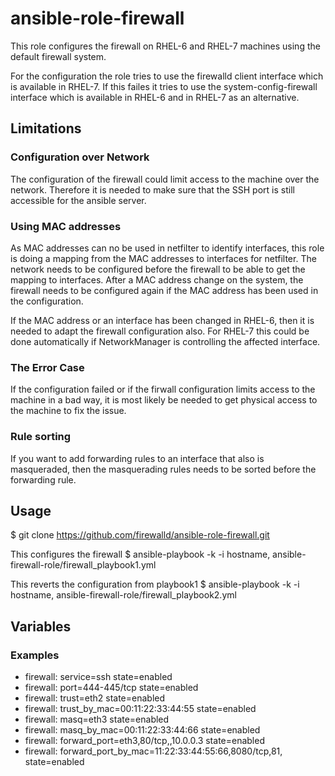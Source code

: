 ansible-role-firewall
=====================

This role configures the firewall on RHEL-6 and RHEL-7 machines using the
default firewall system.

For the configuration the role tries to use the firewalld client interface
which is available in RHEL-7. If this failes it tries to use the
system-config-firewall interface which is available in RHEL-6 and in RHEL-7
as an alternative.

Limitations
-----------

### Configuration over Network

The configuration of the firewall could limit access to the machine over the
network. Therefore it is needed to make sure that the SSH port is still
accessible for the ansible server.

### Using MAC addresses

As MAC addresses can no be used in netfilter to identify interfaces, this
role is doing a mapping from the MAC addresses to interfaces for netfilter.
The network needs to be configured before the firewall to be able to get the
mapping to interfaces.
After a MAC address change on the system, the firewall needs to be configured
again if the MAC address has been used in the configuration.

If the MAC address or an interface has been changed in RHEL-6, then it is
needed to adapt the firewall configuration also. For RHEL-7 this could be done
automatically if NetworkManager is controlling the affected interface.

### The Error Case

If the configuration failed or if the firwall configuration limits access to
the machine in a bad way, it is most likely be needed to get physical access
to the machine to fix the issue.

### Rule sorting

If you want to add forwarding rules to an interface that also is masqueraded,
then the masquerading rules needs to be sorted before the forwarding rule.


Usage
-----

$ git clone https://github.com/firewalld/ansible-role-firewall.git

This configures the firewall
$ ansible-playbook -k -i hostname, ansible-firewall-role/firewall_playbook1.yml 

This reverts the configuration from playbook1
$ ansible-playbook -k -i hostname, ansible-firewall-role/firewall_playbook2.yml


Variables
---------

### Examples

- firewall: service=ssh state=enabled
- firewall: port=444-445/tcp state=enabled
- firewall: trust=eth2 state=enabled
- firewall: trust_by_mac=00:11:22:33:44:55 state=enabled
- firewall: masq=eth3 state=enabled
- firewall: masq_by_mac=00:11:22:33:44:66 state=enabled
- firewall: forward_port=eth3,80/tcp,,10.0.0.3 state=enabled
- firewall: forward_port_by_mac=11:22:33:44:55:66,8080/tcp,81, state=enabled
